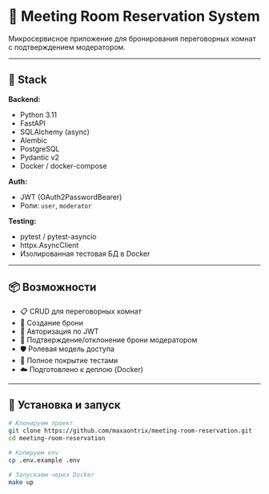 # 📅 Meeting Room Reservation System

Микросервисное приложение для бронирования переговорных комнат с подтверждением модератором.

---

## 🚀 Stack

**Backend:**
- Python 3.11
- FastAPI
- SQLAlchemy (async)
- Alembic
- PostgreSQL
- Pydantic v2
- Docker / docker-compose

**Auth:**
- JWT (OAuth2PasswordBearer)
- Роли: `user`, `moderator`

**Testing:**
- pytest / pytest-asyncio
- httpx.AsyncClient
- Изолированная тестовая БД в Docker

---

## 📦 Возможности

- 📋 CRUD для переговорных комнат
- 🧾 Создание брони
- 🔐 Авторизация по JWT
- 👮 Подтверждение/отклонение брони модератором
- 🛡️ Ролевая модель доступа
- 🧪 Полное покрытие тестами
- ☁️ Подготовлено к деплою (Docker)

---

## 🔧 Установка и запуск

```bash
# Клонируем проект
git clone https://github.com/maxaontrix/meeting-room-reservation.git
cd meeting-room-reservation

# Копируем env
cp .env.example .env

# Запускаем через Docker
make up
